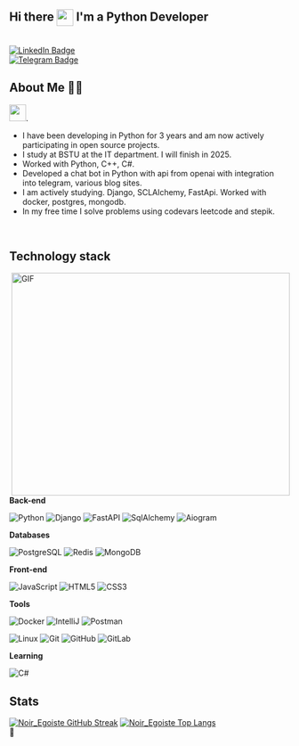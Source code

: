 ## Hi there <img src="https://media.giphy.com/media/hvRJCLFzcasrR4ia7z/giphy.gif" align="center" width="30px"/> I'm a Python Developer
<br>

<a href="https://www.linkedin.com/in/dmitrey-kurchin-625782244/">
    <img src="https://img.shields.io/badge/LinkedIn-blue?style=for-the-badge&logo=linkedin&logoColor=white" alt="LinkedIn Badge"/>
</a>
<br>
<a href="https://t.me/Noir_Egoiste">
    <img src="https://img.shields.io/badge/LinkedIn-blue?style=for-the-badge&logo=linkedin&logoColor=white](https://img.shields.io/badge/Telegram-Noir_Egoiste?style=for-the-badge&logo=telegram&logoColor=blue&labelColor=white&color=%232AABEE" alt="Telegram Badge"/>
</a>

## About Me :man_technologist:
<img src="https://media.giphy.com/media/WUlplcMpOCEmTGBtBW/giphy.gif" width="30">.
* I have been developing in Python for 3 years and am now actively participating in open source projects.
* I study at BSTU at the IT department. I will finish in 2025.
* Worked with Python, C++, C#.
* Developed a chat bot in Python with api from openai with integration into telegram, various blog sites.
* I am actively studying. Django, SCLAlchemy, FastApi. Worked with docker, postgres, mongodb.
* In my free time I solve problems using codevars leetcode and stepik.

<br>



## Technology stack

<img align="right" alt="GIF" src="https://media.giphy.com/media/3NE7JhJgZBHlMfmNEa/giphy.gif" width="500" height="400" raw="true"/>

**Back-end**

![Python](https://img.shields.io/badge/-Python-black?style=flat-square&logo=Python)
![Django](https://img.shields.io/badge/-Django-0aad48?style=flat-square&logo=Django)
![FastAPI](https://img.shields.io/badge/-FastAPI-%2300C7B7?style=flat-square&logo=FastAPI)
![SqlAlchemy](https://img.shields.io/badge/-SqlAlchemy-FCA121?style=flat-square&logo=SqlAlchemy)
![Aiogram](#)

**Databases**

![PostgreSQL](https://camo.githubusercontent.com/7bf012dbc1e9ea0ac6740e661e9a0c8ae9e49314f21eb4ab92a9f015c27d19df/68747470733a2f2f696d672e736869656c64732e696f2f62616467652f2d506f737467726573716c2d2532333263336535303f7374796c653d666c61742d737175617265266c6f676f3d506f737467726573716c)
![Redis](https://img.shields.io/badge/-Redis-FCA121?style=flat-square&logo=Redis)
![MongoDB](#)

**Front-end**

![JavaScript](https://img.shields.io/badge/-JavaScript-%23F7DF1C?style=flat-square&logo=javascript&logoColor=000000&labelColor=%23F7DF1C&color=%23FFCE5A)
![HTML5](https://img.shields.io/badge/-HTML5-%23E44D27?style=flat-square&logo=html5&logoColor=ffffff)
![CSS3](https://img.shields.io/badge/-CSS3-%231572B6?style=flat-square&logo=css3)

**Tools**

![Docker](https://img.shields.io/badge/-Docker-46a2f1?style=flat-square&logo=docker&logoColor=white)
![IntelliJ](https://img.shields.io/badge/-IntelliJ%20IDEA-ffce5a?style=flat-square&logo=jetbrains)
![Postman](https://img.shields.io/badge/Postman-FCA121?style=flat-square&logo=postman)

![Linux](https://img.shields.io/badge/Linux-black?style=flat-square&logo=linux)
![Git](https://img.shields.io/badge/-Git-black?style=flat-square&logo=git)
![GitHub](https://img.shields.io/badge/-GitHub-181717?style=flat-square&logo=github)
![GitLab](https://img.shields.io/badge/-GitLab-FCA121?style=flat-square&logo=gitlab)

**Learning**

![С#](https://img.shields.io/badge/-%D0%A1Sharp-1d72b1?style=flat-square&logo=csharp)

## Stats
[![Noir_Egoiste GitHub Streak](http://github-readme-streak-stats.herokuapp.com?user=NoirEgoiste&theme=nightowl)](https://git.io/streak-stats)
[![Noir_Egoiste Top Langs](https://github-readme-stats.vercel.app/api/top-langs/?username=NoirEgoiste&layout=compact&theme=tokyonight)](https://github.com/NoirEgoiste/github-readme-stats)
<br>
:space_invader:	
